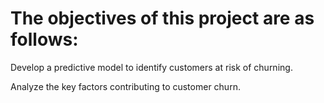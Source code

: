 # The objectives of this project are as follows:

Develop a predictive model to identify customers at risk of churning.

Analyze the key factors contributing to customer churn.

